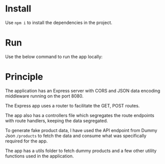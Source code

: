# Install
Use `npm i` to install the dependencies in the project.

# Run
Use the below command to run the app locally:


# Principle
The application has an Express server with CORS and JSON data encoding middleware running on the port 8080.

The Express app uses a router to facilitate the GET, POST routes.

The app also has a controllers file which segregates the route endpoints with route handlers, keeping the data segregated.

To generate fake product data, I have used the API endpoint from Dummy Json `/products` to fetch the data and consume what was specifically required for the app.

The app has a utils folder to fetch dummy products and a few other utility functions used in the application.

